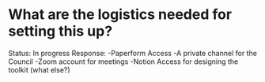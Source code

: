 # What are the logistics needed for setting this up?

Status: In progress
Response: -Paperform Access
-A private channel for the Council
-Zoom account for meetings
-Notion Access for designing the toolkit
(what else?)
